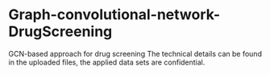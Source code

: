 # Graph-convolutional-network-DrugScreening
GCN-based approach for drug screening
The technical details can be found in the uploaded files, the applied data sets are confidential.

